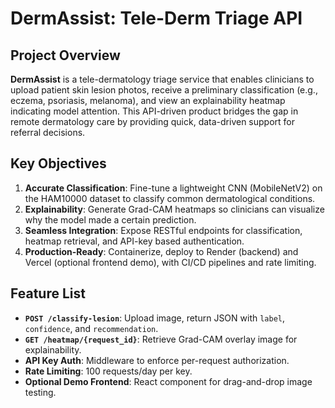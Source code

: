 # DermAssist: Tele-Derm Triage API

## Project Overview

**DermAssist** is a tele-dermatology triage service that enables clinicians to upload patient skin lesion photos, receive a preliminary classification (e.g., eczema, psoriasis, melanoma), and view an explainability heatmap indicating model attention. This API-driven product bridges the gap in remote dermatology care by providing quick, data-driven support for referral decisions.

## Key Objectives

1. **Accurate Classification**: Fine-tune a lightweight CNN (MobileNetV2) on the HAM10000 dataset to classify common dermatological conditions.
2. **Explainability**: Generate Grad-CAM heatmaps so clinicians can visualize why the model made a certain prediction.
3. **Seamless Integration**: Expose RESTful endpoints for classification, heatmap retrieval, and API-key based authentication.
4. **Production-Ready**: Containerize, deploy to Render (backend) and Vercel (optional frontend demo), with CI/CD pipelines and rate limiting.

## Feature List

* **`POST /classify-lesion`**: Upload image, return JSON with `label`, `confidence`, and `recommendation`.
* **`GET /heatmap/{request_id}`**: Retrieve Grad-CAM overlay image for explainability.
* **API Key Auth**: Middleware to enforce per-request authorization.
* **Rate Limiting**: 100 requests/day per key.
* **Optional Demo Frontend**: React component for drag-and-drop image testing.